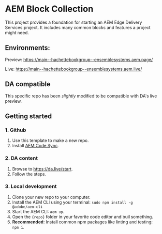 # AEM Block Collection

This project provides a foundation for starting an AEM Edge Delivery Services project. It includes many common blocks and features a project might need.

## Environments: 
Preview: https://main--hachettebookgroup--ensemblesystems.aem.page/

Live: https://main--hachettebookgroup--ensemblesystems.aem.live/

## DA compatible

This specific repo has been _slightly_ modified to be compatible with DA's live preview.

## Getting started

### 1. Github
1. Use this template to make a new repo.
1. Install [AEM Code Sync](https://github.com/apps/aem-code-sync).

### 2. DA content
1. Browse to https://da.live/start.
2. Follow the steps.

### 3. Local development
1. Clone your new repo to your computer.
1. Install the AEM CLI using your terminal: `sudo npm install -g @adobe/aem-cli`
1. Start the AEM CLI: `aem up`.
1. Open the `{repo}` folder in your favorite code editor and buil something.
1. **Recommended:** Install common npm packages like linting and testing: `npm i`.
